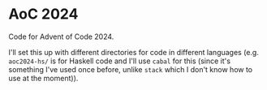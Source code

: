 # AoC 2024

Code for Advent of Code 2024.

I'll set this up with different directories for code in different languages (e.g. `aoc2024-hs/` is for Haskell code and I'll use `cabal` for this (since it's something I've used once before, unlike `stack` which I don't know how to use at the moment)).

